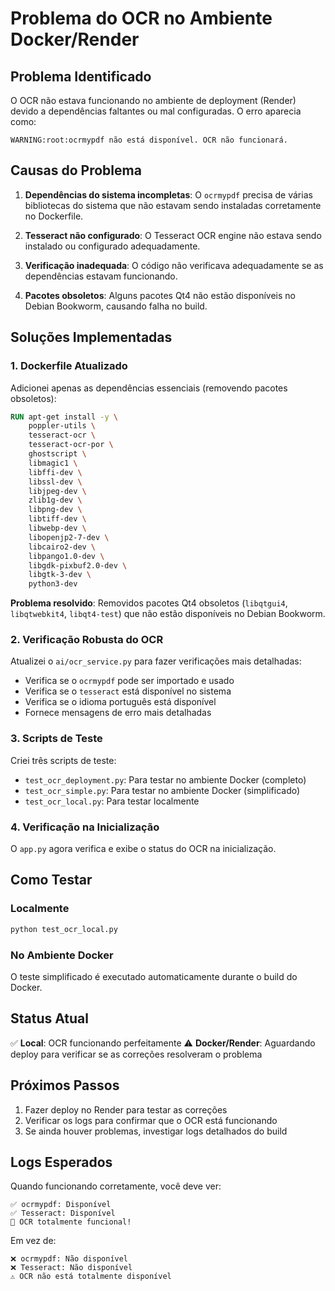 # Problema do OCR no Ambiente Docker/Render

## Problema Identificado

O OCR não estava funcionando no ambiente de deployment (Render) devido a dependências faltantes ou mal configuradas. O erro aparecia como:

```
WARNING:root:ocrmypdf não está disponível. OCR não funcionará.
```

## Causas do Problema

1. **Dependências do sistema incompletas**: O `ocrmypdf` precisa de várias bibliotecas do sistema que não estavam sendo instaladas corretamente no Dockerfile.

2. **Tesseract não configurado**: O Tesseract OCR engine não estava sendo instalado ou configurado adequadamente.

3. **Verificação inadequada**: O código não verificava adequadamente se as dependências estavam funcionando.

4. **Pacotes obsoletos**: Alguns pacotes Qt4 não estão disponíveis no Debian Bookworm, causando falha no build.

## Soluções Implementadas

### 1. Dockerfile Atualizado

Adicionei apenas as dependências essenciais (removendo pacotes obsoletos):

```dockerfile
RUN apt-get install -y \
    poppler-utils \
    tesseract-ocr \
    tesseract-ocr-por \
    ghostscript \
    libmagic1 \
    libffi-dev \
    libssl-dev \
    libjpeg-dev \
    zlib1g-dev \
    libpng-dev \
    libtiff-dev \
    libwebp-dev \
    libopenjp2-7-dev \
    libcairo2-dev \
    libpango1.0-dev \
    libgdk-pixbuf2.0-dev \
    libgtk-3-dev \
    python3-dev
```

**Problema resolvido**: Removidos pacotes Qt4 obsoletos (`libqtgui4`, `libqtwebkit4`, `libqt4-test`) que não estão disponíveis no Debian Bookworm.

### 2. Verificação Robusta do OCR

Atualizei o `ai/ocr_service.py` para fazer verificações mais detalhadas:

- Verifica se o `ocrmypdf` pode ser importado e usado
- Verifica se o `tesseract` está disponível no sistema
- Verifica se o idioma português está disponível
- Fornece mensagens de erro mais detalhadas

### 3. Scripts de Teste

Criei três scripts de teste:

- `test_ocr_deployment.py`: Para testar no ambiente Docker (completo)
- `test_ocr_simple.py`: Para testar no ambiente Docker (simplificado)
- `test_ocr_local.py`: Para testar localmente

### 4. Verificação na Inicialização

O `app.py` agora verifica e exibe o status do OCR na inicialização.

## Como Testar

### Localmente
```bash
python test_ocr_local.py
```

### No Ambiente Docker
O teste simplificado é executado automaticamente durante o build do Docker.

## Status Atual

✅ **Local**: OCR funcionando perfeitamente
⚠️ **Docker/Render**: Aguardando deploy para verificar se as correções resolveram o problema

## Próximos Passos

1. Fazer deploy no Render para testar as correções
2. Verificar os logs para confirmar que o OCR está funcionando
3. Se ainda houver problemas, investigar logs detalhados do build

## Logs Esperados

Quando funcionando corretamente, você deve ver:

```
✅ ocrmypdf: Disponível
✅ Tesseract: Disponível
🎉 OCR totalmente funcional!
```

Em vez de:

```
❌ ocrmypdf: Não disponível
❌ Tesseract: Não disponível
⚠️ OCR não está totalmente disponível
``` 